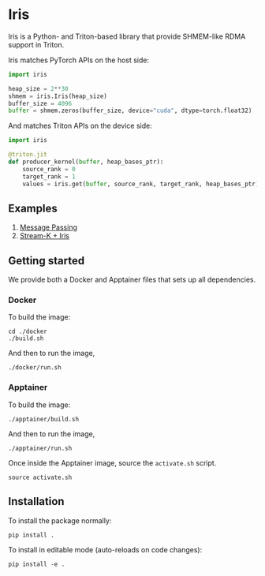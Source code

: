 # Iris

Iris is a Python- and Triton-based library that provide SHMEM-like RDMA support in Triton.

Iris matches PyTorch APIs on the host side:
```python
import iris

heap_size = 2**30
shmem = iris.Iris(heap_size)
buffer_size = 4096
buffer = shmem.zeros(buffer_size, device="cuda", dtype=torch.float32)
```

And matches Triton APIs on the device side:
```python
import iris

@triton.jit
def producer_kernel(buffer, heap_bases_ptr):
    source_rank = 0
    target_rank = 1
    values = iris.get(buffer, source_rank, target_rank, heap_bases_ptr)
```
## Examples

1. [Message Passing](./examples/p2p/README.md)
2. [Stream-K + Iris](./examples/stream-k/README.md)

## Getting started

We provide both a Docker and Apptainer files that sets up all dependencies.
### Docker
To build the image:

```shell
cd ./docker
./build.sh
```

And then to run the image,
```shell
./docker/run.sh
```

### Apptainer
To build the image:
```shell
./apptainer/build.sh
```

And then to run the image,
```shell
./apptainer/run.sh
```

Once inside the Apptainer image, source the `activate.sh` script.

```
source activate.sh
```

## Installation

To install the package normally:

```shell
pip install .
```


To install in editable mode (auto-reloads on code changes):

```shell
pip install -e .
```